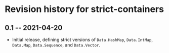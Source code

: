 # Revision history for strict-containers

## 0.1 -- 2021-04-20

- Initial release, defining strict versions of `Data.HashMap`, `Data.IntMap`,
  `Data.Map`, `Data.Sequence`, and `Data.Vector`.
